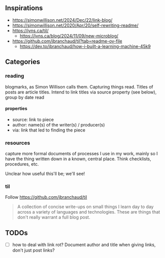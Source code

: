 
## Inspirations
- https://simonwillison.net/2024/Dec/22/link-blog/
- https://simonwillison.net/2020/Apr/20/self-rewriting-readme/
- https://jvns.ca/til/
	- https://jvns.ca/blog/2024/11/09/new-microblog/
- https://github.com/jbranchaud/til?tab=readme-ov-file
	- https://dev.to/jbranchaud/how-i-built-a-learning-machine-45k9 

## Categories

### reading

blogmarks, as Simon Willison calls them. Capturing things read. Titles of posts are article titles. Intend to link titles via source property (see below), group by date read

#### properties
- source: link to piece
- author: name(s) of the writer(s) / producer(s)
- via: link that led to finding the piece

### resources

capture more formal documents of processes I use in my work, mainly so I have the thing written down in a known, central place. Think checklists, procedures, etc. 

Unclear how useful this'll be; we'll see!

### til

Follow https://github.com/jbranchaud/til

> A collection of concise write-ups on small things I learn day to day across a variety of languages and technologies. These are things that don't really warrant a full blog post.


## TODOs

- [ ] how to deal with link rot? Document author and title when giving links, don't just post links?